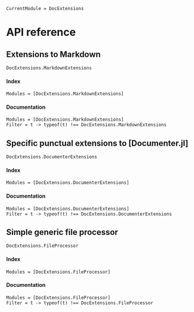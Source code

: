```@meta
CurrentModule = DocExtensions
```

# API reference

## Extensions to Markdown
```@docs
DocExtensions.MarkdownExtensions
```
#### Index
```@index
Modules = [DocExtensions.MarkdownExtensions]
```
#### Documentation
```@autodocs
Modules = [DocExtensions.MarkdownExtensions]
Filter = t -> typeof(t) !== DocExtensions.MarkdownExtensions
```

## Specific punctual extensions to [Documenter.jl]
```@docs
DocExtensions.DocumenterExtensions
```
#### Index
```@index
Modules = [DocExtensions.DocumenterExtensions]
```
#### Documentation
```@autodocs
Modules = [DocExtensions.DocumenterExtensions]
Filter = t -> typeof(t) !== DocExtensions.DocumenterExtensions
```

## Simple generic file processor
```@docs
DocExtensions.FileProcessor
```
#### Index
```@index
Modules = [DocExtensions.FileProcessor]
```
#### Documentation
```@autodocs
Modules = [DocExtensions.FileProcessor]
Filter = t -> typeof(t) !== DocExtensions.FileProcessor
```

